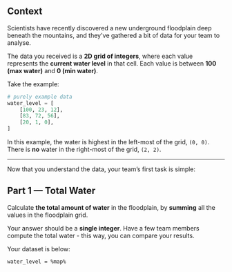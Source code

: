 ## Context
Scientists have recently discovered a new underground floodplain deep beneath the mountains, and they've gathered a bit of data for your team to analyse.

The data you received is a **2D grid of integers**, where each value represents the **current water level** in that cell. Each value is between **100 (max water)** and **0 (min water)**.

Take the example:
```python
# purely example data
water_level = [
    [100, 23, 12],
    [83, 72, 56],
    [20, 1, 0],
]
```
In this example, the water is highest in the left-most of the grid, `(0, 0)`. There is **no** water in the right-most of the grid, `(2, 2)`.

---
Now that you understand the data, your team’s first task is simple:

## Part 1 — Total Water
Calculate **the total amount of water** in the floodplain, by **summing** all the values in the floodplain grid.

Your answer should be a **single integer**. Have a few team members compute the total water - this way, you can compare your results.

Your dataset is below:
```python+copy
water_level = %map%
```